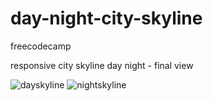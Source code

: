 # day-night-city-skyline
freecodecamp

responsive city skyline day night - final view

![dayskyline](https://user-images.githubusercontent.com/46323883/220743178-ca54a80d-6c8a-4271-9174-1749557900ba.png)
![nightskyline](https://user-images.githubusercontent.com/46323883/220743204-fb24c112-606f-402b-bece-851f63ac75ee.png)
